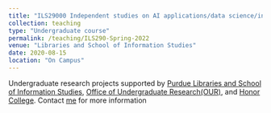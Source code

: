 ```yaml
---
title: "ILS29000 Independent studies on AI applications/data science/information studies (Both Fall and Spring)"
collection: teaching
type: "Undergraduate course"
permalink: /teaching/ILS290-Spring-2022
venue: "Libraries and School of Information Studies"
date: 2020-08-15
location: "On Campus"
---
```


Undergraduate research projects supported by [Purdue Libraries and School of Information Studies](https://www.lib.purdue.edu/our-awards),
[Office of Undergraduate Research(OUR)](https://www.purdue.edu/undergrad-research/students/OUR-Scholars.php), 
and [Honor College](https://honors.purdue.edu/current-students/Undergraduate-Research/Scholarly%20Project.php).
Contact [me](gshao@purdue.edu) for more information
